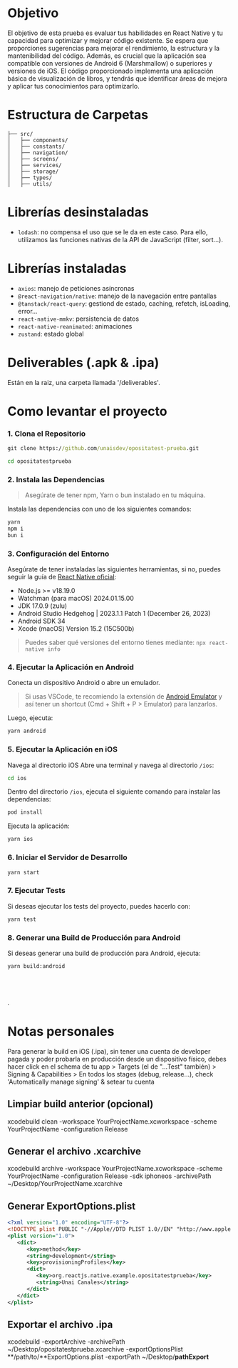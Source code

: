 
# Objetivo

El objetivo de esta prueba es evaluar tus habilidades en React Native y tu capacidad para optimizar y mejorar código existente. Se espera que proporciones sugerencias para mejorar el rendimiento, la estructura y la mantenibilidad del código. Además, es crucial que la aplicación sea compatible con versiones de Android 6 (Marshmallow) o superiores y versiones de iOS. El código proporcionado implementa una aplicación básica de visualización de libros, y tendrás que identificar áreas de mejora y aplicar tus conocimientos para optimizarlo.


# Estructura de Carpetas

```plaintext
├── src/
│   ├── components/
│   ├── constants/
│   ├── navigation/
│   ├── screens/
│   ├── services/
│   ├── storage/
│   ├── types/
│   ├── utils/
```

# Librerías desinstaladas

- `lodash`: no compensa el uso que se le da en este caso. Para ello, utilizamos las funciones nativas de la API de JavaScript (filter, sort...).

# Librerías instaladas

- `axios`: manejo de peticiones asíncronas
- `@react-navigation/native`: manejo de la navegación entre pantallas
- `@tanstack/react-query`: gestiond de estado, caching, refetch, isLoading, error...
- `react-native-mmkv`: persistencia de datos
- `react-native-reanimated`: animaciones
- `zustand`: estado global


# Deliverables (.apk & .ipa)

Están en la raiz, una carpeta llamada '/deliverables'.


# Como levantar el proyecto

### 1. Clona el Repositorio

```cmd
git clone https://github.com/unaisdev/opositatest-prueba.git 

cd opositatestprueba
```

### 2. Instala las Dependencias

> Asegúrate de tener npm, Yarn o bun instalado en tu máquina. 

Instala las dependencias con uno de los siguientes comandos:

```bash
yarn
npm i
bun i
```

### 3. Configuración del Entorno
Asegúrate de tener instaladas las siguientes herramientas, si no, puedes seguir la guía de [React Native oficial](https://reactnative.dev/docs/set-up-your-environment):

- Node.js >= v18.19.0
- Watchman (para macOS) 2024.01.15.00
- JDK 17.0.9 (zulu)
- Android Studio Hedgehog | 2023.1.1 Patch 1 (December 26, 2023)
- Android SDK 34
- Xcode (macOS) Version 15.2 (15C500b)

> Puedes saber qué versiones del entorno tienes mediante: `npx react-native info`

### 4. Ejecutar la Aplicación en Android
Conecta un dispositivo Android o abre un emulador.

>  Si usas VSCode, te recomiendo la extensión de [Android Emulator](https://marketplace.visualstudio.com/items?itemName=DiemasMichiels.emulate) y así tener un shortcut (Cmd + Shift + P > Emulator) para lanzarlos.

Luego, ejecuta:

```bash
yarn android
```

### 5. Ejecutar la Aplicación en iOS

Navega al directorio iOS
Abre una terminal y navega al directorio `/ios`:

```bash
cd ios
```

Dentro del directorio `/ios`, ejecuta el siguiente comando para instalar las dependencias:

```bash
pod install
```

Ejecuta la aplicación:

```bash
yarn ios
```

### 6. Iniciar el Servidor de Desarrollo

```bash
yarn start
```

### 7. Ejecutar Tests
Si deseas ejecutar los tests del proyecto, puedes hacerlo con:

```bash
yarn test
```

### 8. Generar una Build de Producción para Android
Si deseas generar una build de producción para Android, ejecuta:

```bash
yarn build:android
```

\
\
\
 .

# Notas personales

Para generar la build en iOS (.ipa), sin tener una cuenta de developer pagada y poder probarla en producción desde un dispositivo físico, debes hacer click en el schema de tu app > Targets (el de "...Test" también) > Signing & Capabilities > En todos los stages (debug, release...), check 'Automatically manage signing' & setear tu cuenta

## Limpiar build anterior (opcional)
xcodebuild clean -workspace YourProjectName.xcworkspace -scheme YourProjectName -configuration Release

## Generar el archivo .xcarchive
xcodebuild archive -workspace YourProjectName.xcworkspace -scheme YourProjectName -configuration Release -sdk iphoneos -archivePath ~/Desktop/YourProjectName.xcarchive

## Generar ExportOptions.plist

```xml
<?xml version="1.0" encoding="UTF-8"?>
<!DOCTYPE plist PUBLIC "-//Apple//DTD PLIST 1.0//EN" "http://www.apple.com/DTDs/PropertyList-1.0.dtd">
<plist version="1.0">
   <dict>
      <key>method</key>
      <string>development</string>
      <key>provisioningProfiles</key>
      <dict>
         <key>org.reactjs.native.example.opositatestprueba</key>
         <string>Unai Canales</string>
      </dict>
   </dict>
</plist>
```

## Exportar el archivo .ipa
xcodebuild -exportArchive -archivePath ~/Desktop/opositatestprueba.xcarchive -exportOptionsPlist **/path/to/**ExportOptions.plist -exportPath ~/Desktop/**pathExport**